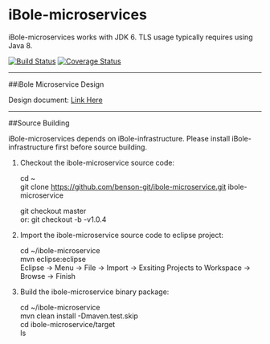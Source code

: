 # iBole-microservices

iBole-microservices works with JDK 6. TLS usage typically requires using Java 8. 

[![Build Status](https://travis-ci.org/benson-git/ibole-microservice.svg?branch=master)](https://travis-ci.org/benson-git/ibole-microservice)
[![Coverage Status](https://coveralls.io/repos/github/benson-git/ibole-microservice/badge.svg?branch=master)](https://coveralls.io/github/benson-git/ibole-microservice?branch=master)

------
##iBole Microservice Design

Design document: [Link Here](https://github.com/benson-git/ibole-microservice/wiki)

------
##Source Building

iBole-microservices depends on iBole-infrastructure. Please install iBole-infrastructure first before source building.

1. Checkout the ibole-microservice source code:

    cd ~  
    git clone https://github.com/benson-git/ibole-microservice.git ibole-microservice  

    git checkout master  
    or: git checkout -b -v1.0.4  

2. Import the ibole-microservice source code to eclipse project:

    cd ~/ibole-microservice  
    mvn eclipse:eclipse  
    Eclipse -> Menu -> File -> Import -> Exsiting Projects to Workspace -> Browse -> Finish  

3. Build the ibole-microservice binary package:

    cd ~/ibole-microservice  
    mvn clean install -Dmaven.test.skip  
    cd ibole-microservice/target  
    ls  
